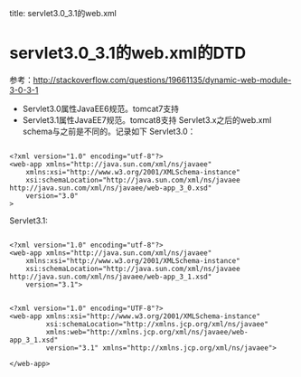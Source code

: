 title: servlet3.0_3.1的web.xml 

#  servlet3.0_3.1的web.xml的DTD 
参考：http://stackoverflow.com/questions/19661135/dynamic-web-module-3-0-3-1
  * Servlet3.0属性JavaEE6规范。tomcat7支持
  * Servlet3.1属性JavaEE7规范。tomcat8支持
Servlet3.x之后的web.xml schema与之前是不同的。记录如下
Servlet3.0：
```

<?xml version="1.0" encoding="utf-8"?>
<web-app xmlns="http://java.sun.com/xml/ns/javaee"
    xmlns:xsi="http://www.w3.org/2001/XMLSchema-instance"
    xsi:schemaLocation="http://java.sun.com/xml/ns/javaee http://java.sun.com/xml/ns/javaee/web-app_3_0.xsd"
    version="3.0"
>

```
Servlet3.1:
```

<?xml version="1.0" encoding="utf-8"?>
<web-app xmlns="http://java.sun.com/xml/ns/javaee"
    xmlns:xsi="http://www.w3.org/2001/XMLSchema-instance"
    xsi:schemaLocation="http://java.sun.com/xml/ns/javaee http://java.sun.com/xml/ns/javaee/web-app_3_1.xsd"
    version="3.1">

```
```

<?xml version="1.0" encoding="UTF-8"?>
<web-app xmlns:xsi="http://www.w3.org/2001/XMLSchema-instance"
         xsi:schemaLocation="http://xmlns.jcp.org/xml/ns/javaee" 
         xmlns:web="http://xmlns.jcp.org/xml/ns/javaee/web-app_3_1.xsd"
         version="3.1" xmlns="http://xmlns.jcp.org/xml/ns/javaee">

</web-app>

```